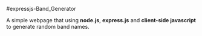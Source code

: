 #expressjs-Band_Generator    

A simple webpage that using **node.js**, **express.js** and **client-side javascript** to generate random band names.
